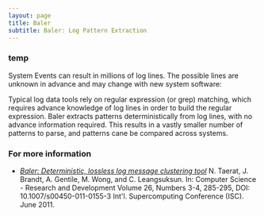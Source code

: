 ```yaml
---
layout: page
title: Baler
subtitle: Baler: Log Pattern Extraction
---
```



### temp ###
System Events can result in millions of log lines. The possible lines are unknown in advance and may change with new system software:
<!-- ![Millions of Log Lines](./resources/figs/Baler_Lines.png){:width="720px"}{: .center-image} -->

Typical log data tools rely on regular expression (or grep) matching, which requires advance knowledge of log lines in order to build the regular expression. Baler extracts patterns deterministically from log lines, with no advance information required. This results in a vastly smaller number of patterns to parse, and patterns cane be compared across systems.

<!-- ![Baler Pattern Extractions](./resources/figs/Baler_Patterns.png){:width="720px"}{: .center-image} -->

### For more information ###
* *[Baler: Deterministic, lossless log message clustering tool](https://ovis.ca.sandia.gov/index.php/Publications_and_presentations)* N. Taerat, J. Brandt, A. Gentile, M. Wong, and C. Leangsuksun. In: Computer Science - Research and Development Volume 26, Numbers 3-4, 285-295, DOI: 10.1007/s00450-011-0155-3 Int'l. Supercomputing Conference (ISC). June 2011.

